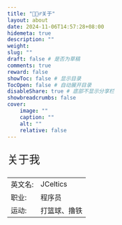 ```yaml
---
title: "🙋🏻‍♂️关于"
layout: about
date: 2024-11-06T14:57:28+08:00
hidemeta: true
description: ""
weight:
slug: ""
draft: false # 是否为草稿
comments: true
reward: false
showToc: false # 显示目录
TocOpen: false # 自动展开目录
disableShare: true # 底部不显示分享栏
showbreadcrumbs: false
cover:
    image: ""
    caption: ""
    alt: ""
    relative: false
---
```

<p style="font-size: 25px;">关于我</p>

|         |              |
| ------- | ------------ |
| 英文名: | JCeltics     |
| 职业:   | 程序员       |
| 运动:   | 打篮球、撸铁 |
